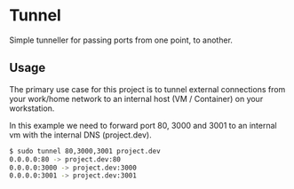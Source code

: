Tunnel
======

Simple tunneller for passing ports from one point, to another.

## Usage

The primary use case for this project is to tunnel external connections from your work/home network to an internal host (VM / Container) on your workstation.

In this example we need to forward port 80, 3000 and 3001 to an internal vm with the internal DNS (project.dev).

```bash
$ sudo tunnel 80,3000,3001 project.dev
0.0.0.0:80 -> project.dev:80
0.0.0.0:3000 -> project.dev:3000
0.0.0.0:3001 -> project.dev:3001
```
